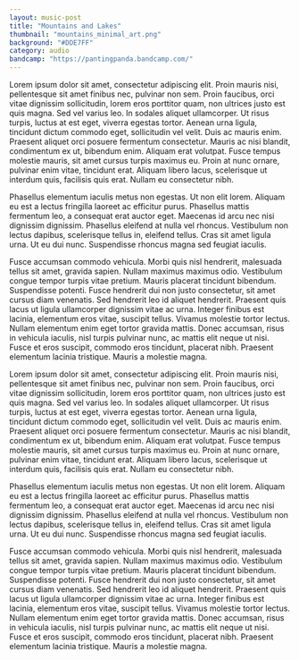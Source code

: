 ```yaml
---
layout: music-post
title: "Mountains and Lakes" 
thumbnail: "mountains_minimal_art.png"
background: "#DDE7FF"
category: audio
bandcamp: "https://pantingpanda.bandcamp.com/"
---
```


 Lorem ipsum dolor sit amet, consectetur adipiscing elit. Proin mauris nisi, pellentesque sit amet finibus nec, pulvinar non sem. Proin faucibus, orci vitae dignissim sollicitudin, lorem eros porttitor quam, non ultrices justo est quis magna. Sed vel varius leo. In sodales aliquet ullamcorper. Ut risus turpis, luctus at est eget, viverra egestas tortor. Aenean urna ligula, tincidunt dictum commodo eget, sollicitudin vel velit. Duis ac mauris enim. Praesent aliquet orci posuere fermentum consectetur. Mauris ac nisi blandit, condimentum ex ut, bibendum enim. Aliquam erat volutpat. Fusce tempus molestie mauris, sit amet cursus turpis maximus eu. Proin at nunc ornare, pulvinar enim vitae, tincidunt erat. Aliquam libero lacus, scelerisque ut interdum quis, facilisis quis erat. Nullam eu consectetur nibh.

Phasellus elementum iaculis metus non egestas. Ut non elit lorem. Aliquam eu est a lectus fringilla laoreet ac efficitur purus. Phasellus mattis fermentum leo, a consequat erat auctor eget. Maecenas id arcu nec nisi dignissim dignissim. Phasellus eleifend at nulla vel rhoncus. Vestibulum non lectus dapibus, scelerisque tellus in, eleifend tellus. Cras sit amet ligula urna. Ut eu dui nunc. Suspendisse rhoncus magna sed feugiat iaculis.

Fusce accumsan commodo vehicula. Morbi quis nisl hendrerit, malesuada tellus sit amet, gravida sapien. Nullam maximus maximus odio. Vestibulum congue tempor turpis vitae pretium. Mauris placerat tincidunt bibendum. Suspendisse potenti. Fusce hendrerit dui non justo consectetur, sit amet cursus diam venenatis. Sed hendrerit leo id aliquet hendrerit. Praesent quis lacus ut ligula ullamcorper dignissim vitae ac urna. Integer finibus est lacinia, elementum eros vitae, suscipit tellus. Vivamus molestie tortor lectus. Nullam elementum enim eget tortor gravida mattis. Donec accumsan, risus in vehicula iaculis, nisl turpis pulvinar nunc, ac mattis elit neque ut nisi. Fusce et eros suscipit, commodo eros tincidunt, placerat nibh. Praesent elementum lacinia tristique. Mauris a molestie magna.

Lorem ipsum dolor sit amet, consectetur adipiscing elit. Proin mauris nisi, pellentesque sit amet finibus nec, pulvinar non sem. Proin faucibus, orci vitae dignissim sollicitudin, lorem eros porttitor quam, non ultrices justo est quis magna. Sed vel varius leo. In sodales aliquet ullamcorper. Ut risus turpis, luctus at est eget, viverra egestas tortor. Aenean urna ligula, tincidunt dictum commodo eget, sollicitudin vel velit. Duis ac mauris enim. Praesent aliquet orci posuere fermentum consectetur. Mauris ac nisi blandit, condimentum ex ut, bibendum enim. Aliquam erat volutpat. Fusce tempus molestie mauris, sit amet cursus turpis maximus eu. Proin at nunc ornare, pulvinar enim vitae, tincidunt erat. Aliquam libero lacus, scelerisque ut interdum quis, facilisis quis erat. Nullam eu consectetur nibh.

Phasellus elementum iaculis metus non egestas. Ut non elit lorem. Aliquam eu est a lectus fringilla laoreet ac efficitur purus. Phasellus mattis fermentum leo, a consequat erat auctor eget. Maecenas id arcu nec nisi dignissim dignissim. Phasellus eleifend at nulla vel rhoncus. Vestibulum non lectus dapibus, scelerisque tellus in, eleifend tellus. Cras sit amet ligula urna. Ut eu dui nunc. Suspendisse rhoncus magna sed feugiat iaculis.

Fusce accumsan commodo vehicula. Morbi quis nisl hendrerit, malesuada tellus sit amet, gravida sapien. Nullam maximus maximus odio. Vestibulum congue tempor turpis vitae pretium. Mauris placerat tincidunt bibendum. Suspendisse potenti. Fusce hendrerit dui non justo consectetur, sit amet cursus diam venenatis. Sed hendrerit leo id aliquet hendrerit. Praesent quis lacus ut ligula ullamcorper dignissim vitae ac urna. Integer finibus est lacinia, elementum eros vitae, suscipit tellus. Vivamus molestie tortor lectus. Nullam elementum enim eget tortor gravida mattis. Donec accumsan, risus in vehicula iaculis, nisl turpis pulvinar nunc, ac mattis elit neque ut nisi. Fusce et eros suscipit, commodo eros tincidunt, placerat nibh. Praesent elementum lacinia tristique. Mauris a molestie magna.
